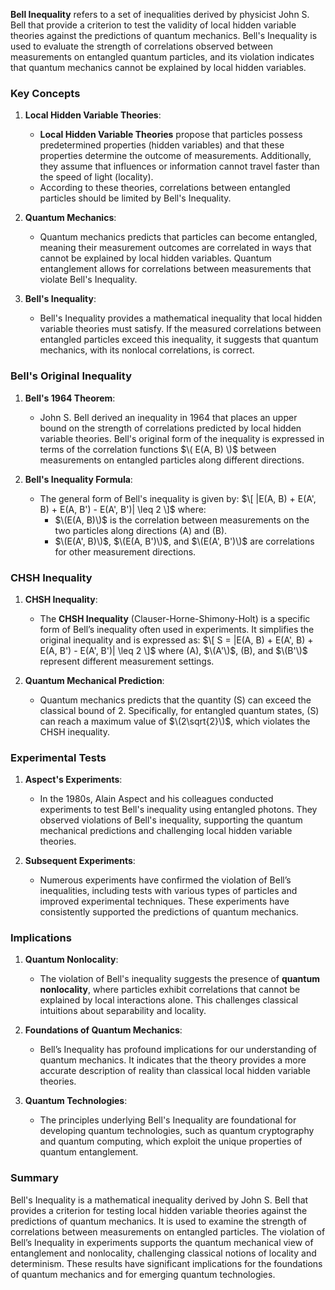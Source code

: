 **Bell Inequality** refers to a set of inequalities derived by physicist John S. Bell that provide a criterion to test the validity of local hidden variable theories against the predictions of quantum mechanics. Bell's Inequality is used to evaluate the strength of correlations observed between measurements on entangled quantum particles, and its violation indicates that quantum mechanics cannot be explained by local hidden variables.

### Key Concepts

1. **Local Hidden Variable Theories**:
   - **Local Hidden Variable Theories** propose that particles possess predetermined properties (hidden variables) and that these properties determine the outcome of measurements. Additionally, they assume that influences or information cannot travel faster than the speed of light (locality).
   - According to these theories, correlations between entangled particles should be limited by Bell's Inequality.

2. **Quantum Mechanics**:
   - Quantum mechanics predicts that particles can become entangled, meaning their measurement outcomes are correlated in ways that cannot be explained by local hidden variables. Quantum entanglement allows for correlations between measurements that violate Bell's Inequality.

3. **Bell's Inequality**:
   - Bell's Inequality provides a mathematical inequality that local hidden variable theories must satisfy. If the measured correlations between entangled particles exceed this inequality, it suggests that quantum mechanics, with its nonlocal correlations, is correct.

### Bell's Original Inequality

1. **Bell's 1964 Theorem**:
   - John S. Bell derived an inequality in 1964 that places an upper bound on the strength of correlations predicted by local hidden variable theories. Bell's original form of the inequality is expressed in terms of the correlation functions $\( E(A, B) \)$ between measurements on entangled particles along different directions.

2. **Bell's Inequality Formula**:
   - The general form of Bell's inequality is given by:
     $\[
     |E(A, B) + E(A', B) + E(A, B') - E(A', B')| \leq 2
     \]$
     where:
     - $\(E(A, B)\)$ is the correlation between measurements on the two particles along directions \(A\) and \(B\).
     - $\(E(A', B)\)$, $\(E(A, B')\)$, and $\(E(A', B')\)$ are correlations for other measurement directions.

### CHSH Inequality

1. **CHSH Inequality**:
   - The **CHSH Inequality** (Clauser-Horne-Shimony-Holt) is a specific form of Bell’s inequality often used in experiments. It simplifies the original inequality and is expressed as:
     $\[
     S = |E(A, B) + E(A', B) + E(A, B') - E(A', B')| \leq 2
     \]$
     where \(A\), $\(A'\)$, \(B\), and $\(B'\)$ represent different measurement settings.

2. **Quantum Mechanical Prediction**:
   - Quantum mechanics predicts that the quantity \(S\) can exceed the classical bound of 2. Specifically, for entangled quantum states, \(S\) can reach a maximum value of $\(2\sqrt{2}\)$, which violates the CHSH inequality.

### Experimental Tests

1. **Aspect's Experiments**:
   - In the 1980s, Alain Aspect and his colleagues conducted experiments to test Bell's inequality using entangled photons. They observed violations of Bell's inequality, supporting the quantum mechanical predictions and challenging local hidden variable theories.

2. **Subsequent Experiments**:
   - Numerous experiments have confirmed the violation of Bell’s inequalities, including tests with various types of particles and improved experimental techniques. These experiments have consistently supported the predictions of quantum mechanics.

### Implications

1. **Quantum Nonlocality**:
   - The violation of Bell's inequality suggests the presence of **quantum nonlocality**, where particles exhibit correlations that cannot be explained by local interactions alone. This challenges classical intuitions about separability and locality.

2. **Foundations of Quantum Mechanics**:
   - Bell’s Inequality has profound implications for our understanding of quantum mechanics. It indicates that the theory provides a more accurate description of reality than classical local hidden variable theories.

3. **Quantum Technologies**:
   - The principles underlying Bell's Inequality are foundational for developing quantum technologies, such as quantum cryptography and quantum computing, which exploit the unique properties of quantum entanglement.

### Summary

Bell's Inequality is a mathematical inequality derived by John S. Bell that provides a criterion for testing local hidden variable theories against the predictions of quantum mechanics. It is used to examine the strength of correlations between measurements on entangled particles. The violation of Bell’s Inequality in experiments supports the quantum mechanical view of entanglement and nonlocality, challenging classical notions of locality and determinism. These results have significant implications for the foundations of quantum mechanics and for emerging quantum technologies.
